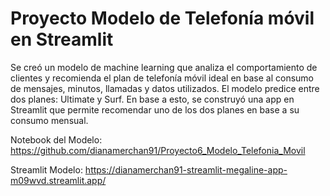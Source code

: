 # Proyecto Modelo de Telefonía móvil en Streamlit

Se creó un modelo de machine learning que analiza el comportamiento de clientes y recomienda el plan de telefonía móvil ideal en base al consumo de mensajes, minutos, llamadas y datos utilizados. El modelo predice entre dos planes: Ultimate y Surf. En base a esto, se construyó una app en Streamlit que permite recomendar uno de los dos planes en base a su consumo mensual. 

Notebook del Modelo: https://github.com/dianamerchan91/Proyecto6_Modelo_Telefonia_Movil

Streamlit Modelo: https://dianamerchan91-streamlit-megaline-app-m09wvd.streamlit.app/
